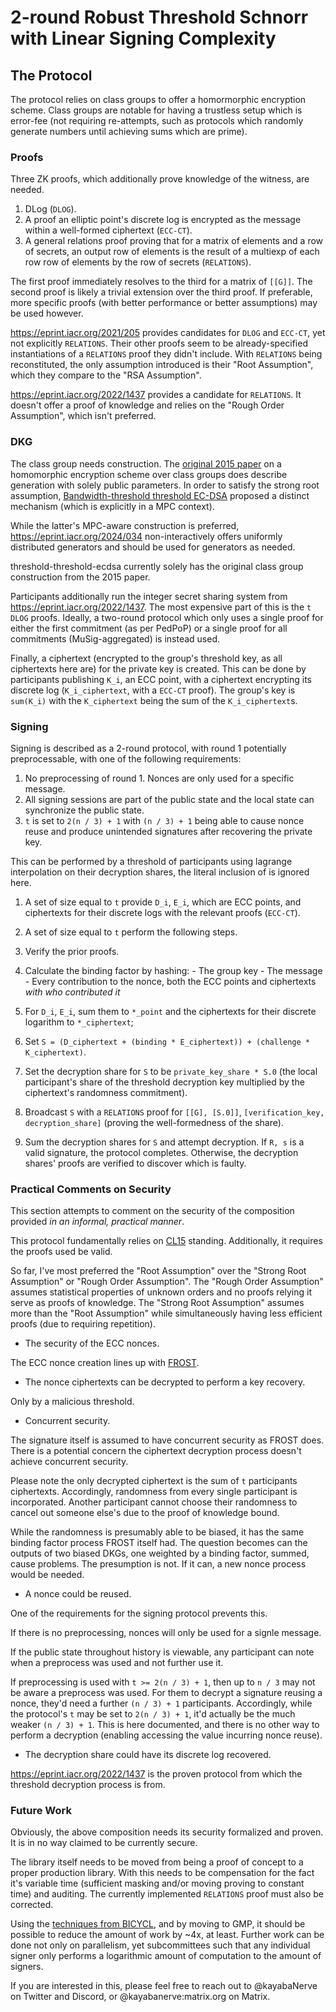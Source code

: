 # 2-round Robust Threshold Schnorr with Linear Signing Complexity

## The Protocol

The protocol relies on class groups to offer a homormorphic encryption scheme.
Class groups are notable for having a trustless setup which is error-fee (not
requiring re-attempts, such as protocols which randomly generate numbers until
achieving sums which are prime).

### Proofs

Three ZK proofs, which additionally prove knowledge of the witness, are needed.

1) DLog (`DLOG`).
2) A proof an elliptic point's discrete log is encrypted as the message within a
   well-formed ciphertext (`ECC-CT`).
3) A general relations proof proving that for a matrix of elements and a row of
   secrets, an output row of elements is the result of a multiexp of each row
   row of elements by the row of secrets (`RELATIONS`).

The first proof immediately resolves to the third for a matrix of `[[G]]`. The
second proof is likely a trivial extension over the third proof. If preferable,
more specific proofs (with better performance or better assumptions) may be used
however.

https://eprint.iacr.org/2021/205 provides candidates for `DLOG` and `ECC-CT`,
yet not explicitly `RELATIONS`. Their other proofs seem to be already-specified
instantiations of a `RELATIONS` proof they didn't include. With `RELATIONS`
being reconstituted, the only assumption introduced is their "Root Assumption",
which they compare to the "RSA Assumption".

https://eprint.iacr.org/2022/1437 provides a candidate for `RELATIONS`. It
doesn't offer a proof of knowledge and relies on the "Rough Order Assumption",
which isn't preferred.

### DKG

The class group needs construction. The
[original 2015 paper](https://eprint.iacr.org/2015/047) on a homomorphic
encryption scheme over class groups does describe generation with solely public
parameters. In order to satisfy the strong root assumption,
[Bandwidth-threshold threshold EC-DSA](https://eprint.iacr.org/2020/084)
proposed a distinct mechanism (which is explicitly in a MPC context).

While the latter's MPC-aware construction is preferred,
https://eprint.iacr.org/2024/034 non-interactively offers uniformly distributed
generators and should be used for generators as needed.

threshold-threshold-ecdsa currently solely has the original class group
construction from the 2015 paper.

Participants additionally run the integer secret sharing system from
https://eprint.iacr.org/2022/1437. The most expensive part of this is the `t`
`DLOG` proofs. Ideally, a two-round protocol which only uses a single proof for
either the first commitment (as per PedPoP) or a single proof for all
commitments (MuSig-aggregated) is instead used.

Finally, a ciphertext (encrypted to the group's threshold key, as all
ciphertexts here are) for the private key is created. This can be done by
participants publishing `K_i`, an ECC point, with a ciphertext encrypting its
discrete log (`K_i_ciphertext`, with a `ECC-CT` proof). The group's key is
`sum(K_i)` with the `K_ciphertext` being the sum of the `K_i_ciphertext`s.

### Signing

Signing is described as a 2-round protocol, with round 1 potentially
preprocessable, with one of the following requirements:

1) No preprocessing of round 1. Nonces are only used for a specific message.
2) All signing sessions are part of the public state and the local state can
   synchronize the public state.
3) `t` is set to `2(n / 3) + 1` with `(n / 3) + 1` being able to cause nonce
   reuse and produce unintended signatures after recovering the private key.

This can be performed by a threshold of participants using lagrange
interpolation on their decryption shares, the literal inclusion of is ignored
here.

1) A set of size equal to `t` provide `D_i`, `E_i`, which are ECC points, and
   ciphertexts for their discrete logs with the relevant proofs (`ECC-CT`).

2) A set of size equal to `t` perform the following steps.

  1) Verify the prior proofs.

  2) Calculate the binding factor by hashing:
    - The group key
    - The message
    - Every contribution to the nonce, both the ECC points and ciphertexts
      *with who contributed it*

  3) For `D_i`, `E_i`, sum them to `*_point` and the ciphertexts for their discrete
     logarithm to `*_ciphertext`;

  4) Set
     `S = (D_ciphertext + (binding * E_ciphertext)) + (challenge * K_ciphertext)`.

  5) Set the decryption share for `S` to be `private_key_share * S.0` (the local
     participant's share of the threshold decryption key multiplied by the
     ciphertext's randomness commitment).

  6) Broadcast `S` with a `RELATIONS` proof for `[[G], [S.0]]`,
     `[verification_key, decryption_share]` (proving the well-formedness of the
     share).

4) Sum the decryption shares for `S` and attempt decryption. If `R, s` is a
   valid signature, the protocol completes. Otherwise, the decryption shares'
   proofs are verified to discover which is faulty.

### Practical Comments on Security

This section attempts to comment on the security of the composition provided
*in an informal, practical manner*.

This protocol fundamentally relies on [CL15](https://eprint.iacr.org/2015/047)
standing. Additionally, it requires the proofs used be valid.

So far, I've most preferred the "Root Assumption" over the
"Strong Root Assumption" or "Rough Order Assumption". The
"Rough Order Assumption" assumes statistical properties of unknown orders and no
proofs relying it serve as proofs of knowledge. The "Strong Root Assumption"
assumes more than the "Root Assumption" while simultaneously having less
efficient proofs (due to requiring repetition).

- The security of the ECC nonces.

The ECC nonce creation lines up with [FROST](https://eprint.iacr.org/2020/852).

- The nonce ciphertexts can be decrypted to perform a key recovery.

Only by a malicious threshold.

- Concurrent security.

The signature itself is assumed to have concurrent security as FROST does. There
is a potential concern the ciphertext decryption process doesn't achieve
concurrent security.

Please note the only decrypted ciphertext is the sum of `t` participants
ciphertexts. Accordingly, randomness from every single participant is
incorporated. Another participant cannot choose their randomness to cancel out
someone else's due to the proof of knowledge bound.

While the randomness is presumably able to be biased, it has the same binding
factor process FROST itself had.  The question becomes can the outputs of two
biased DKGs, one weighted by a binding factor, summed, cause problems. The
presumption is not. If it can, a new nonce process would be needed.

- A nonce could be reused.

One of the requirements for the signing protocol prevents this.

If there is no preprocessing, nonces will only be used for a signle message.

If the public state throughout history is viewable, any participant can note
when a preprocess was used and not further use it.

If preprocessing is used with `t >= 2(n / 3) + 1`, then up to `n / 3` may not be
aware a preprocess was used. For them to decrypt a signature reusing a nonce,
they'd need a further `(n / 3) + 1` participants. Accordingly, while the protocol's
`t` may be set to `2(n / 3) + 1`, it'd actually be the much weaker
`(n / 3) + 1`. This is here documented, and there is no other way to perform a
decryption (enabling accessing the value incurring nonce reuse).

- The decryption share could have its discrete log recovered.

https://eprint.iacr.org/2022/1437 is the proven protocol from which the
threshold decryption process is from.

### Future Work

Obviously, the above composition needs its security formalized and proven. It is
in no way claimed to be currently secure.

The library itself needs to be moved from being a proof of concept to a proper
production library. With this needs to be compensation for the fact it's
variable time (sufficient masking and/or moving proving to constant time) and
auditing. The currently implemented `RELATIONS` proof must also be corrected.

Using the [techniques from BICYCL](https://eprint.iacr.org/2022/1466), and by
moving to GMP, it should be possible to reduce the amount of work by ~4x, at
least. Further work can be done not only on parallelism, yet subcommittees such
that any individual signer only performs a logarithmic amount of computation to
the amount of signers.

If you are interested in this, please feel free to reach out to @kayabaNerve on
Twitter and Discord, or @kayabanerve:matrix.org on Matrix.
